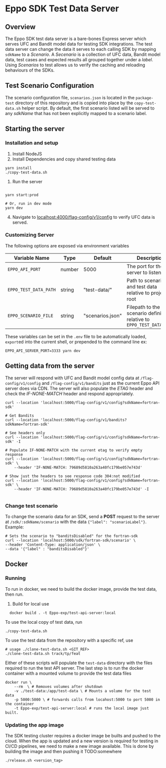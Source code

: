 # Eppo SDK Test Data Server

## Overview

The Eppo SDK test data server is a bare-bones Express server which serves UFC and Bandit model data for testing SDK integrations. The test data server can change the data it serves to each calling SDK by mapping `sdkName` to a _Scenario_. A _Secenario_ is a collection of UFC data, Bandit model data, test cases and expected results all grouped together under a _label_. Using _Scenarios_ to test allows us to verify the caching and reloading behaviours of the SDKs.

## Test Scenario Configuration

The scenario configuration file, `scenarios.json` is located in the `package-test` directory of this repository and is copied into place by the `copy-test-data.sh` helper script. By default, the first scenario listed will be served to any _sdkName_ that has not been explicitly mapped to a scenario label.

## Starting the server

### Installation and setup

1. Install NodeJS
2. Install Dependencies and copy shared testing data

```shell
yarn install
./copy-test-data.sh
```

1. Run the server

```shell

yarn start:prod

# Or, run in dev mode
yarn dev
```

4. Navigate to [localhost:4000/flag-config/v1/config](localhost:4000/flag-config/v1/config) to verify UFC data is served.

### Customizing Server
The following options are exposed via environment variables

| Variable Name         | Type      | Default           | Description |
| -- | -- | -- | -- |
| `EPPO_API_PORT`       | number    | 5000              | The port for the server to listen on |
| `EPPO_TEST_DATA_PATH` | string    | "test-data/"      | Path to scenario file and test data relative to project root |
| `EPPO_SCENARIO_FILE`  | string    | "scenarios.json"  | Filepath to the scenario definitions, relative to `EPPO_TEST_DATA_PATH` |


These variables can be set in the `.env` file to be automatically loaded, `export`ed into the current shell, or prepended to the command line ex:

```shell
EPPO_API_SERVER_PORT=3333 yarn dev
```

## Getting data from the server

The server will respond with UFC and Bandit model config data at `/flag-config/v1/config` and `/flag-config/v1/bandits` just as the current Eppo API server does via CDN. The server will also populate the _ETAG_ header and check the _IF-NONE-MATCH_ header and respond appropriately.

```shell
curl --location 'localhost:5000/flag-config/v1/config?sdkName=fortran-sdk'

# Get Bandits
curl --location 'localhost:5000/flag-config/v1/bandits?sdkName=fortran-sdk' 

# See headers only
curl --location 'localhost:5000/flag-config/v1/config?sdkName=fortran-sdk' -I

# Populate IF-NONE-MATCH with the current etag to verify empty response
curl --location 'localhost:5000/flag-config/v1/config?sdkName=fortran-sdk' \
    --header 'IF-NONE-MATCH: 79689d5810a263a40fc179be057e743d'

# Show just the headers to see response code 304:not modified
curl --location 'localhost:5000/flag-config/v1/config?sdkName=fortran-sdk' \
    --header 'IF-NONE-MATCH: 79689d5810a263a40fc179be057e743d' -I


```
### Change test scenario

To change the scenario data for an SDK, send a **POST** request to the server at `/sdk/:sdkName/scenario` with the data `{"label": "scenarioLabel"}`. Example:

```shell
# Sets the scenario to "banditsDisabled" for the fortran-sdk
curl --location 'localhost:5000/sdk/fortran-sdk/scenario' \
--header 'Content-Type: application/json' \
--data '{"label" : "banditsDisabled"}'
```

## Docker

### Running
To run in docker, we need to build the docker image, provide the test data, then run.

1. Build for local use
```shell
  docker build . -t Eppo-exp/test-api-server:local
```

To use the local copy of test data, run
```shell
./copy-test-data.sh
```

To use the test data from the repository with a specific ref, use
```shell
# usage ./clone-test-data.sh <GIT_REF>
./clone-test-data.sh track/tp/feat

```

Either of these scripts will populate the `test-data` directory with the files required to run the test API server. The last step is to run the docker container with a mounted volume to provide the test data files

```shell
docker run \
    --rm  \ # Removes volumes after shutdown
    -v ./test-data:/app/test-data \ # Mounts a volume for the test data
    -p 5000:5000 \ # forwards calls from locahost:5000 to port 5000 in the container
    -t Eppo-exp/test-api-server:local # runs the local image just built.
```


### Updating the app image
The SDK testing cluster requires a docker image be builts and pushed to the cloud.
When the app is updated and a new version is required for testing in CI/CD pipelines, we need to make a new image available. This is done by building the image and then pushing it TODO:somewhere

```shell
./release.sh <version_tag>
```
